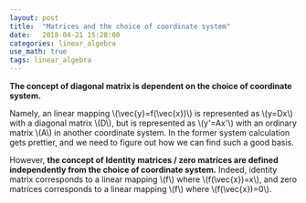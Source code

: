 ```yaml
---
layout: post
title:  "Matrices and the choice of coordinate system"
date:   2018-04-21 15:28:00
categories: linear_algebra
use_math: true
tags: linear_algebra
---
```


__The concept of diagonal matrix is dependent on the choice of coordinate system.__

Namely, an linear mapping \\(\vec{y}=f(\vec{x})\\) is represented as \\(y=Dx\\) with a diagonal matrix \\(D\\), but is represented as \\(y'=Ax'\\) with an ordinary matrix \\(A\\) in another coordinate system. In the former system calculation gets prettier, and we need to figure out how we can find such a good basis.



However, __the concept of Identity matrices / zero matrices are defined independently from the choice of coordinate system.__ Indeed, identity matrix corresponds to a linear mapping \\(f\\) where \\(f(\vec{x})=x\\), and zero matrices corresponds to a linear mapping \\(f\\) where \\(f(\vec{x})=0\\).


